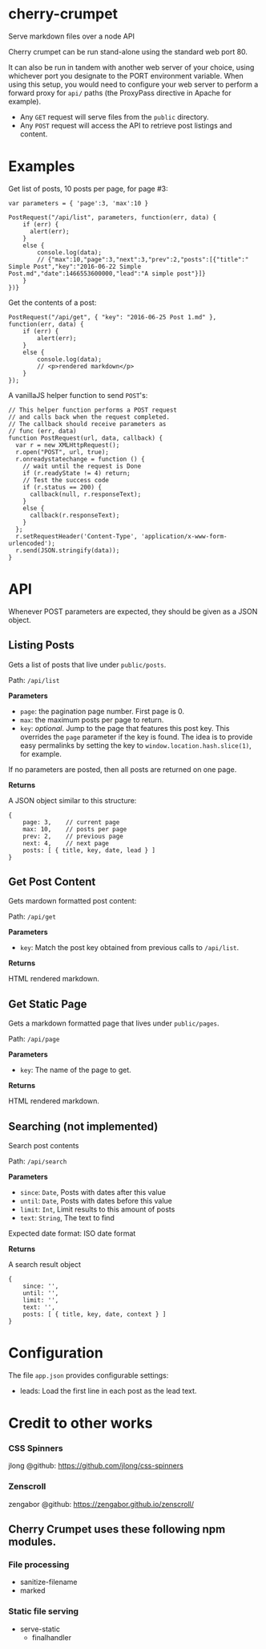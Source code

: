 # cherry-crumpet

Serve markdown files over a node API

Cherry crumpet can be run stand-alone using the standard web port 80.

It can also be run in tandem with another web server of your choice, using whichever port you designate to the PORT environment variable. When using this setup, you would need to configure your web server to perform a forward proxy for `api/` paths (the ProxyPass directive in Apache for example).

* Any `GET` request will serve files from the `public` directory.
* Any `POST` request will access the API to retrieve post listings and content.

# Examples

Get list of posts, 10 posts per page, for page #3:

    var parameters = { 'page':3, 'max':10 }

    PostRequest("/api/list", parameters, function(err, data) {
        if (err) {
          alert(err);
        }
        else {
            console.log(data);
            // {"max":10,"page":3,"next":3,"prev":2,"posts":[{"title":" Simple Post","key":"2016-06-22 Simple Post.md","date":1466553600000,"lead":"A simple post"}]}
        }
    })}

Get the contents of a post:

    PostRequest("/api/get", { "key": "2016-06-25 Post 1.md" }, function(err, data) {
        if (err) {
            alert(err);
        }
        else {
            console.log(data);
            // <p>rendered markdown</p>
        }
    });

A vanillaJS helper function to send `POST`'s:

    // This helper function performs a POST request
    // and calls back when the request completed.
    // The callback should receive parameters as
    // func (err, data)
    function PostRequest(url, data, callback) {
      var r = new XMLHttpRequest(); 
      r.open("POST", url, true); 
      r.onreadystatechange = function () {
        // wait until the request is Done
        if (r.readyState != 4) return;
        // Test the success code
        if (r.status == 200) {
          callback(null, r.responseText);
        }
        else {
          callback(r.responseText);
        }
      }; 
      r.setRequestHeader('Content-Type', 'application/x-www-form-urlencoded');
      r.send(JSON.stringify(data));
    }

# API

Whenever POST parameters are expected, they should be given as a JSON object.

## Listing Posts

Gets a list of posts that live under `public/posts`.

Path: `/api/list`


**Parameters**

* `page`: the pagination page number. First page is 0.
* `max`: the maximum posts per page to return.
* `key`: _optional_. Jump to the page that features this post key. This overrides the `page` parameter if the key is found. The idea is to provide easy permalinks by setting the key to `window.location.hash.slice(1)`, for example.

If no parameters are posted, then all posts are returned on one page.

**Returns**

A JSON object similar to this structure:

    {
        page: 3,    // current page
        max: 10,    // posts per page
        prev: 2,    // previous page
        next: 4,    // next page
        posts: [ { title, key, date, lead } ]
    }

## Get Post Content

Gets mardown formatted post content:

Path: `/api/get`

**Parameters**

* `key`: Match the post key obtained from previous calls to `/api/list`.

**Returns**

HTML rendered markdown.

## Get Static Page

Gets a markdown formatted page that lives under `public/pages`.

Path: `/api/page`

**Parameters**

* `key`: The name of the page to get.

**Returns**

HTML rendered markdown.

## Searching (not implemented)

Search post contents

Path: `/api/search`

**Parameters**

* `since`: `Date`, Posts with dates after this value
* `until`: `Date`, Posts with dates before this value
* `limit`: `Int`, Limit results to this amount of posts
* `text`: `String`, The text to find

Expected date format: ISO date format

**Returns**

A search result object

    {
        since: '',
        until: '',
        limit: '',
        text: '',
        posts: [ { title, key, date, context } ]
    }

# Configuration

The file `app.json` provides configurable settings:

* leads: Load the first line in each post as the lead text.

# Credit to other works

### CSS Spinners

jlong @github: https://github.com/jlong/css-spinners

### Zenscroll

zengabor @github: https://zengabor.github.io/zenscroll/

## Cherry Crumpet uses these following npm modules.

### File processing

* sanitize-filename
* marked

### Static file serving

* serve-static
  * finalhandler
